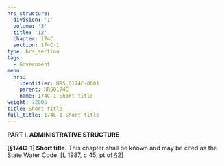 ```yaml
---
hrs_structure:
  division: '1'
  volume: '3'
  title: '12'
  chapter: 174C
  section: 174C-1
type: hrs_section
tags:
  - Government
menu:
  hrs:
    identifier: HRS_0174C-0001
    parent: HRS0174C
    name: 174C-1 Short title
weight: 72005
title: Short title
full_title: 174C-1 Short title
---
```

**PART I. ADMINISTRATIVE STRUCTURE**

**[§174C-1] Short title.** This chapter shall be known and may be cited as the State Water Code. [L 1987, c 45, pt of §2]